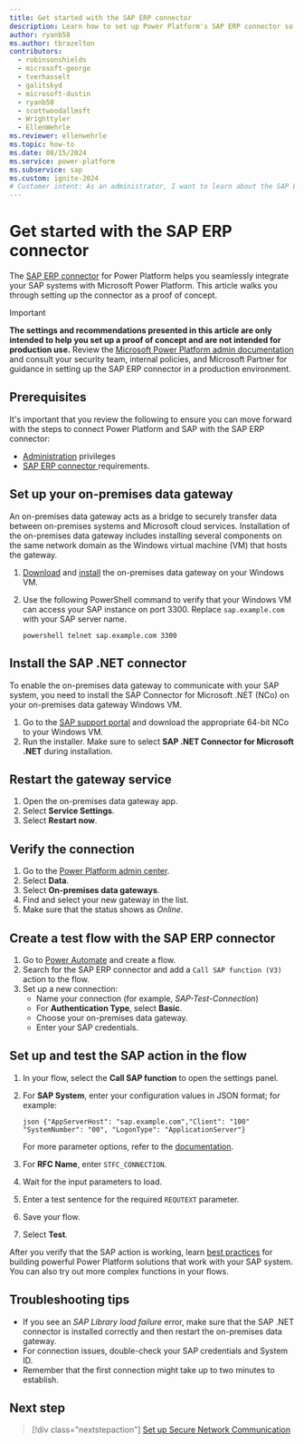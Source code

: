 ```yaml
---
title: Get started with the SAP ERP connector
description: Learn how to set up Power Platform's SAP ERP connector so you can start creating solutions that work with your SAP environment.
author: ryanb58
ms.author: tbrazelton
contributors:
  - robinsonshields
  - microsoft-george
  - tverhasselt
  - galitskyd
  - microsoft-dustin
  - ryanb58
  - scottwoodallmsft
  - Wrighttyler
  - EllenWehrle
ms.reviewer: ellenwehrle
ms.topic: how-to
ms.date: 08/15/2024
ms.service: power-platform
ms.subservice: sap
ms.custom: ignite-2024
# Customer intent: As an administrator, I want to learn about the SAP ERP connector, so I can determine which connection method I want to use to connect Power Platform and SAP.
---
```


# Get started with the SAP ERP connector

The [SAP ERP connector](/connectors/saperp) for Power Platform helps you seamlessly integrate your SAP systems with Microsoft Power Platform. This article walks you through setting up the connector as a proof of concept.

> [!IMPORTANT]
> **The settings and recommendations presented in this article are only intended to help you set up a proof of concept and are not intended for production use.** Review the [Microsoft Power Platform admin documentation](/power-platform/admin/) and consult your security team, internal policies, and Microsoft Partner for guidance in setting up the SAP ERP connector in a production environment.

## Prerequisites

It's important that you review the following to ensure you can move forward with the steps to connect Power Platform and SAP with the SAP ERP connector:

- [Administration](/power-platform/admin/admin-documentation) privileges
- [SAP ERP connector ](/connectors/saperp/#pre-requisites) requirements.

## Set up your on-premises data gateway

An on-premises data gateway acts as a bridge to securely transfer data between on-premises systems and Microsoft cloud services. Installation of the on-premises data gateway includes installing several components on the same network domain as the Windows virtual machine (VM) that hosts the gateway.

1. [Download](https://aka.ms/opdg) and [install](/data-integration/gateway/service-gateway-install#download-and-install-a-standard-gateway) the on-premises data gateway on your Windows VM.

1. Use the following PowerShell command to verify that your Windows VM can access your SAP instance on port 3300. Replace `sap.example.com` with your SAP server name.

    ``` powershell telnet sap.example.com 3300 ```

## Install the SAP .NET connector

To enable the on-premises data gateway to communicate with your SAP system, you need to install the SAP Connector for Microsoft .NET (NCo) on your on-premises data gateway Windows VM.

1. Go to the [SAP support portal](https://support.sap.com/en/product/connectors/msnet.html) and download the appropriate 64-bit NCo to your Windows VM.
1. Run the installer. Make sure to select **SAP .NET Connector for Microsoft .NET** during installation.

## Restart the gateway service

1. Open the on-premises data gateway app.
1. Select **Service Settings**.
1. Select **Restart now**.

## Verify the connection

1. Go to the [Power Platform admin center](https://admin.powerplatform.microsoft.com/home).
1. Select **Data**.
1. Select **On-premises data gateways**.
1. Find and select your new gateway in the list.
1. Make sure that the status shows as *Online*.

## Create a test flow with the SAP ERP connector

1. Go to [Power Automate](https://make.preview.powerautomate.com) and create a flow.
1. Search for the SAP ERP connector and add a `Call SAP function (V3)` action to the flow.
1. Set up a new connection:
   - Name your connection (for example, *SAP-Test-Connection*)
   - For **Authentication Type**, select **Basic**.
   - Choose your on-premises data gateway.
   - Enter your SAP credentials.

## Set up and test the SAP action in the flow

1. In your flow, select the **Call SAP function** to open the settings panel.
1. For **SAP System**, enter your configuration values in JSON format; for example:

   ``` json {"AppServerHost": "sap.example.com","Client": "100" "SystemNumber": "00", "LogonType": "ApplicationServer"} ```

   For more parameter options, refer to the [documentation](/connectors/saperp/#call-sap-function-(v3)-(preview)).

1. For **RFC Name**, enter `STFC_CONNECTION`.
1. Wait for the input parameters to load.
1. Enter a test sentence for the required `REQUTEXT` parameter.
1. Save your flow.
1. Select **Test**.

After you verify that the SAP action is working, learn [best practices](/power-platform/well-architected/) for building powerful Power Platform solutions that work with your SAP system. You can also try out more complex functions in your flows.

## Troubleshooting tips

- If you see an *SAP Library load failure* error, make sure that the SAP .NET connector is installed correctly and then restart the on-premises data gateway.
- For connection issues, double-check your SAP credentials and System ID.
- Remember that the first connection might take up to two minutes to establish.

## Next step

> [!div class="nextstepaction"]
> [Set up Secure Network Communication](./secure-network-communications.md)
